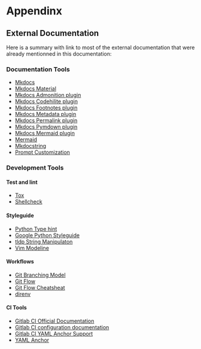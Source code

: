 # Appendinx

## External Documentation

Here is a summary with link to most of the external documentation that were
already mentionned in this documentation:

### Documentation Tools

  * [Mkdocs][mkdocs]
  * [Mkdocs Material][mkdocs_material]
  * [Mkdocs Admonition plugin][mkdocs_admonition_plugin]
  * [Mkdocs Codehilite plugin][mkdocs_codehilite_plugin]
  * [Mkdocs Footnotes plugin][mkdocs_footnotes_plugin]
  * [Mkdocs Metadata plugin][mkdocs_metadata_plugin]
  * [Mkdocs Permalink plugin][mkdocs_permalink_plugin]
  * [Mkdocs Pymdown plugin][mkdocs_pymdown_plugin]
  * [Mkdocs Mermaid plugin][mkdocs_mermaid_plugin]
  * [Mermaid][mermaid]
  * [Mkdocstring][mkdocstring]
  * [Prompt Customization][prompt_customization]

[mkdocs]: https://pypi.org/project/mkdocs/
[mkdocs_material]: https://squidfunk.github.io/mkdocs-material/data-privacy/
[mkdocs_admonition_plugin]: https://squidfunk.github.io/mkdocs-material/extensions/admonition/
[mkdocs_codehilite_plugin]: https://squidfunk.github.io/mkdocs-material/extensions/codehilite/
[mkdocs_footnotes_plugin]: https://squidfunk.github.io/mkdocs-material/extensions/footnotes/
[mkdocs_metadata_plugin]: https://squidfunk.github.io/mkdocs-material/extensions/metadata/
[mkdocs_permalink_plugin]: https://squidfunk.github.io/mkdocs-material/extensions/permalinks/
[mkdocs_pymdown_plugin]: https://squidfunk.github.io/mkdocs-material/extensions/pymdown/
[mkdocs_mermaid_plugin]: https://mermaid-js.github.io/mermaid/#/flowchart
[mermaid]: https://squidfunk.github.io/mkdocs-material/
[mkdocstring]: https://pawamoy.github.io/mkdocstrings/
[prompt_customization]: https://wiki.archlinux.org/index.php/Bash/Prompt_customization#Prompts

### Development Tools

####  Test and lint

  * [Tox][tox]
  * [Shellcheck][shellcheck]

[tox]: https://tox.readthedocs.io/en/latest/
[shellcheck]: https://github.com/koalaman/shellcheck

#### Styleguide

  * [Python Type hint][type_hint]
  * [Google Python Styleguide][google_python_styleguide]
  * [tldp String Manipulaton][tldp_string_manipulaton]
  * [Vim Modeline][vim_modeline]

[type_hint]: https://docs.python.org/3/library/typing.html
[google_python_styleguide]: https://google.github.io/styleguide/pyguide.html#s3.8-comments-and-docstrings
[tldp_string_manipulaton]: https://www.tldp.org/LDP/abs/html/string-manipulation.html
[vim_modeline]: https://vim.fandom.com/wiki/Modeline_magic

#### Workflows

  * [Git Branching Model][git_branching_model]
  * [Git Flow][git_flow]
  * [Git Flow Cheatsheat][git_flow_cheatsheet]
  * [direnv][direnv]

[git_branching_model]: https://nvie.com/posts/a-successful-git-branching-model/
[git_flow]: https://github.com/nvie/gitflow/wiki/Installation
[git_flow_cheatsheet]: https://danielkummer.github.io/git-flow-cheatsheet/
[direnv]: https://direnv.net

#### CI Tools

  * [Gitlab CI Official Documentation][gitlab_ci_official_documentation]
  * [Gitlab CI configuration documentation][gitlab_ci_config_documentation]
  * [Gitlab CI YAML Anchor Support ][gitlab_ci_yaml_anchor]
  * [YAML Anchor][yaml_anchor]

[gitlab_ci_official_documentation]: https://docs.gitlab.com/runner/
[gitlab_ci_config_documentation]: https://docs.gitlab.com/ee/ci/yaml/
[gitlab_ci_yaml_anchor]: https://docs.gitlab.com/ee/ci/yaml/#anchors
[yaml_anchor]: https://yaml.org/spec/1.2/spec.html#id2765878
